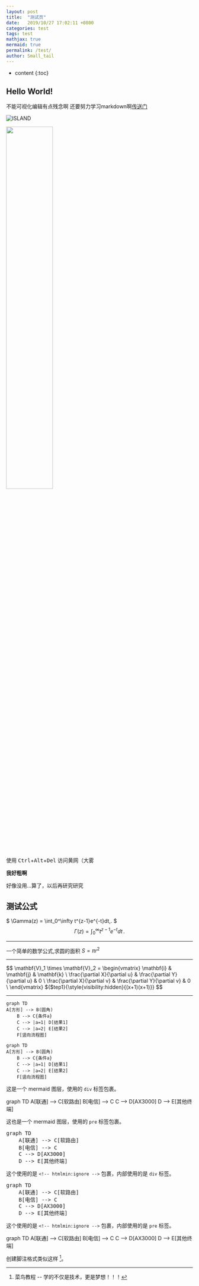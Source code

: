 ```yaml
---
layout: post
title:  "测试页"
date:   2019/10/27 17:02:11 +0800
categories: test
tags: test
mathjax: true
mermaid: true
permalink: /test/
author: Small_tail
---
```


* content
{:toc}


## Hello World! 

不能可视化编辑有点残念啊
还要努力学习markdown啊[传送门](https://www.runoob.com/markdown/md-tutorial.html)




![ISLAND](https://i.loli.net/2019/10/03/AMaJDk6sXqiHIBY.jpg "Island")

<img src="https://i.loli.net/2019/10/03/AMaJDk6sXqiHIBY.jpg" width="50%">

使用 <kbd>Ctrl</kbd>+<kbd>Alt</kbd>+<kbd>Del</kbd> 访问黄网（大雾

**我好粗啊**  

好像没用…算了，以后再研究研究  
## 测试公式  

$ \Gamma(z) = \int_0^\infty t^{z-1}e^{-t}dt\,. $
$$\Gamma(z) = \int_0^\infty t^{z-1}e^{-t}dt\,.$$

---

一个简单的数学公式,求圆的面积 $S=\pi r^2$   

---

$$
\mathbf{V}_1 \times \mathbf{V}_2 =  \begin{vmatrix} 
\mathbf{i} & \mathbf{j} & \mathbf{k} \\
\frac{\partial X}{\partial u} &  \frac{\partial Y}{\partial u} & 0 \\
\frac{\partial X}{\partial v} &  \frac{\partial Y}{\partial v} & 0 \\
\end{vmatrix}
${$tep1}{\style{visibility:hidden}{(x+1)(x+1)}}
$$

---

```mermaid
graph TD
A[方形] --> B(圆角)
    B --> C{条件a}
    C --> |a=1| D[结果1]
    C --> |a=2| E[结果2]
    F[竖向流程图]
```


```mermaid
graph TD
A[方形] --> B(圆角)
    B --> C{条件a}
    C --> |a=1| D[结果1]
    C --> |a=2| E[结果2]
    F[竖向流程图]
```


这是一个 mermaid 图层，使用的 `div` 标签包裹。  

<div class="mermaid">
graph TD 
    A[联通] --> C[软路由] 
    B[电信] --> C
    C --> D[AX3000]
    D --> E[其他终端]
</div>

这也是一个 mermaid 图层，使用的 `pre` 标签包裹。

<pre class="mermaid">
graph TD 
    A[联通] --> C[软路由] 
    B[电信] --> C
    C --> D[AX3000]
    D --> E[其他终端]
</pre>

这个使用的是 `<!-- htmlmin:ignore -->` 包裹，内部使用的是 `div` 标签。

<!-- htmlmin:ignore -->
<pre class="mermaid">
graph TD 
    A[联通] --> C[软路由] 
    B[电信] --> C
    C --> D[AX3000]
    D --> E[其他终端]
</pre>
<!-- htmlmin:ignore -->

这个使用的是 `<!-- htmlmin:ignore -->` 包裹，内部使用的是 `pre` 标签。

<!-- htmlmin:ignore -->
<div class="mermaid">
graph TD 
    A[联通] --> C[软路由] 
    B[电信] --> C
    C --> D[AX3000]
    D --> E[其他终端]
</div>
<!-- htmlmin:ignore -->




创建脚注格式类似这样 [^RUNOOB]。

[^RUNOOB]: 菜鸟教程 -- 学的不仅是技术，更是梦想！！！

